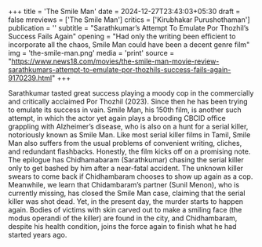+++
title = 'The Smile Man'
date = 2024-12-27T23:43:03+05:30
draft = false
mreviews = ['The Smile Man']
critics = ['Kirubhakar Purushothaman']
publication = ''
subtitle = "Sarathkumar’s Attempt To Emulate Por Thozhil’s Success Fails Again"
opening = "Had only the writing been efficient to incorporate all the chaos, Smile Man could have been a decent genre film"
img = 'the-smile-man.png'
media = 'print'
source = "https://www.news18.com/movies/the-smile-man-movie-review-sarathkumars-attempt-to-emulate-por-thozhils-success-fails-again-9170239.html"
+++

Sarathkumar tasted great success playing a moody cop in the commercially and critically acclaimed Por Thozhil (2023). Since then he has been trying to emulate its success in vain. Smile Man, his 150th film, is another such attempt, in which the actor yet again plays a brooding CBCID office grappling with Alzheimer’s disease, who is also on a hunt for a serial killer, notoriously known as Smile Man. Like most serial killer films in Tamil, Smile Man also suffers from the usual problems of convenient writing, cliches, and redundant flashbacks. Honestly, the film kicks off on a promising note. The epilogue has Chidhamabaram (Sarathkumar) chasing the serial killer only to get bashed by him after a near-fatal accident. The unknown killer swears to come back if Chidhambaram chooses to show up again as a cop. Meanwhile, we learn that Chidambaram’s partner (Sunil Menon), who is currently missing, has closed the Smile Man case, claiming that the serial killer was shot dead. Yet, in the present day, the murder starts to happen again. Bodies of victims with skin carved out to make a smiling face (the modus operandi of the killer) are found in the city, and Chidhambaram, despite his health condition, joins the force again to finish what he had started years ago.
